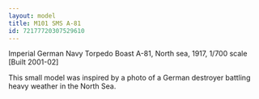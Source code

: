 ```yaml
---
layout: model
title: M101 SMS A-81
id: 72177720307529610
---
```


Imperial German Navy Torpedo Boast A-81, North sea, 1917, 1/700 scale [Built 2001-02]

This small model was inspired by a photo of a German destroyer battling heavy weather in the North Sea.


